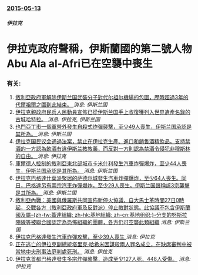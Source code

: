 ### [2015-05-13](/news/2015/05/13/index.md)

##### 伊拉克
# 伊拉克政府聲稱，伊斯蘭國的第二號人物Abu Ala al-Afri已在空襲中喪生




### 有关:

1. [敘利亞政府軍解除伊斯兰国武裝分子對代尔祖尔機場的包圍，歷時超過3年的代爾祖爾之圍到此結束。 ](/zh/news/2017/09/9/敘利亞政府軍解除伊斯兰国武裝分子對代尔祖尔機場的包圍-歷時超過3年的代爾祖爾之圍到此結束.md) _消息: 伊斯兰国_
2. [伊拉克親政府民兵人民動員宣佈已從伊斯兰国手上收復獲列入世界遺產名錄的古城哈特拉。 ](/zh/news/2017/04/26/伊拉克親政府民兵人民動員宣佈已從伊斯兰国手上收復獲列入世界遺產名錄的古城哈特拉.md) _消息: 伊拉克, 伊斯兰国_
3. [也門亞丁市一個軍營外發生自殺式炸彈襲擊，至少49人喪生，伊斯兰国承認是其所為。 ](/zh/news/2016/12/18/也門亞丁市一個軍營外發生自殺式炸彈襲擊-至少49人喪生-伊斯兰国承認是其所為.md) _消息: 伊斯兰国_
4. [伊拉克国民议会通過法案，禁止在伊拉克生產、進口和銷售酒精飲品。支持禁酒的一方認為飲酒有違伊斯兰教教義，而反對一方則認為禁酒令侵犯非穆斯林的自由。 ](/zh/news/2016/10/23/伊拉克国民议会通過法案-禁止在伊拉克生產-進口和銷售酒精飲品-支持禁酒的一方認為飲酒有違伊斯兰教教義-而反對一方則認為禁.md) _消息: 伊拉克_
5. [庫爾德人控制的敘利亞東北部城市卡米什利發生汽車炸彈爆炸，至少44人喪生，伊斯兰国承認是其所為。 ](/zh/news/2016/07/27/庫爾德人控制的敘利亞東北部城市卡米什利發生汽車炸彈爆炸-至少44人喪生-伊斯兰国承認是其所為.md) _消息: 伊斯兰国_
6. [伊拉克巴格達什葉派聚居的萨德尔城發生汽車炸彈爆炸，至少64人喪生。同日，巴格達另有兩宗汽車炸彈爆炸，至少29人喪生。伊斯兰国聲稱該3宗襲擊是其所為。 ](/zh/news/2016/05/11/伊拉克巴格達什葉派聚居的萨德尔城發生汽車炸彈爆炸-至少64人喪生-同日-巴格達另有兩宗汽車炸彈爆炸-至少29人喪生-伊斯.md) _消息: 伊斯兰国_
7. [敘利亞內戰：美國與俄羅斯共同宣佈新停火協議，自大馬士革時間27日0時起，交戰各方（敘利亞政府軍及反對派）停止敵對狀態。此協議不包含伊斯蘭國及屬-{zh-tw:蓋達組織; zh-hk:基地組織; zh-cn:基地组织;}-分支的努斯拉陣線等被聯合國認定為恐怖組織的團體，各方仍可空襲此類組織](/zh/news/2016/02/22/敘利亞內戰-美國與俄羅斯共同宣佈新停火協議-自大馬士革時間27日0時起-交戰各方-敘利亞政府軍及反對派-停止敵對狀態-此.md) _消息: 伊斯兰国_
8. [ 伊拉克巴格達發生汽車炸彈攻擊，至少39人喪生 ](/zh/news/2013/12/8/伊拉克巴格達發生汽車炸彈攻擊-至少39人喪生.md) _消息: 伊拉克_
9. [ 正在逃亡的伊拉克副總統塔里克·哈希米因謀殺兩人罪名成立，在缺席審判中被當地中央刑事法庭判處死刑。](/zh/news/2012/09/9/正在逃亡的伊拉克副總統塔里克-哈希米因謀殺兩人罪名成立-在缺席審判中被當地中央刑事法庭判處死刑.md) _消息: 伊拉克_
10. [伊拉克首都巴格達發生多宗炸彈襲擊，造成至少127人死、448人受傷。](/zh/news/2009/12/8/伊拉克首都巴格達發生多宗炸彈襲擊-造成至少127人死-448人受傷.md) _消息: 伊拉克_
